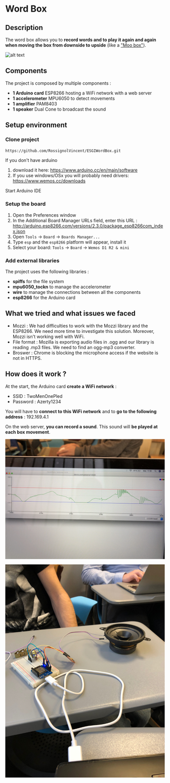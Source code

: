 # Word Box

## Description

The word box allows you to **record words and to play it again and again when moving the box from downside to upside** (like a ["Moo box"](https://en.wikipedia.org/wiki/Moo_box)).

![alt text](https://upload.wikimedia.org/wikipedia/commons/thumb/c/cd/Meuh_box.JPG/270px-Meuh_box.JPG)

## Components

The project is composed by multiple components :

* **1 Arduino card** ESP8266 hosting a WiFi network with a web server
* **1 accelerometer** MPU6050 to detect movements
* **1 amplifier** PAM8403
* **1 speaker** Dual Cone to broadcast the sound

## Setup environment


### Clone project
```sh
https://github.com/RossignolVincent/ESGIWordBox.git
```

If you don't have arduino
  1. download it here: https://www.arduino.cc/en/main/software
  2. If you use windows/OSx you will probably need drivers: https://www.wemos.cc/downloads

Start Arduino IDE

### Setup the board

1. Open the Preferences window
2. In the Additional Board Manager URLs field, enter this URL : http://arduino.esp8266.com/versions/2.3.0/package_esp8266com_index.json
3. Open `Tools` -> `Board` -> `Boards Manager...`
4. Type `esp` and the `esp8266` platform will appear, install it
5. Select your board: `Tools` -> `Board` -> `Wemos D1 R2 & mini`


### Add external libraries

The project uses the following libraries :

* **spiffs** for the file system
* **mpu6050_tockn** to manage the accelerometer
* **wire** to manage the connections between all the components
* **esp8266** for the Arduino card

## What we tried and what issues we faced

* Mozzi : We had difficulties to work with the Mozzi library and the ESP8266. We need more time to investigate this solution. Moreover, Mozzi isn't working well with WiFi.
* File format : Mozilla is exporting audio files in .ogg and our library is reading .mp3 files. We need to find an ogg-mp3 converter.
* Broswer : Chrome is blocking the microphone access if the website is not in HTTPS.

## How does it work ?

At the start, the Arduino card **create a WiFi network** :

* SSID : TwoMenOnePled 
* Password : Azerty1234

You will have to **connect to this WiFi network** and to **go to the following address** : 192.169.4.1

On the web server, **you can record a sound**. This sound will **be played at each box movement**.

![alt text](/ressources/image_1.jpg)

![alt text](ressources/image_2.jpg)
